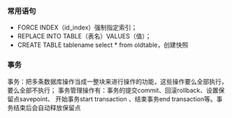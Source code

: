 ### 常用语句

- FORCE INDEX（id_index）强制指定索引；
- REPLACE INTO TABLE（表名）VALUES（值）；
- CREATE TABLE tablename select * from oldtable，创建快照

### 事务

事务：把多条数据库操作当成一整块来进行操作的功能，这些操作要么全部执行，要么全部不执行；
事务管理操作有：事务的提交commit、回滚rollback、设置保留点savepoint、
开始事务start transaction 、结束事务end transaction等。事务结束后会自动释放保留点